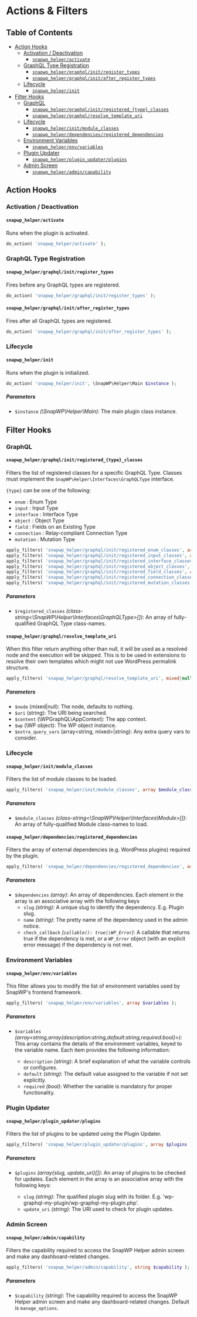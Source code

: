 # Actions & Filters

## Table of Contents

- [Action Hooks](#action-hooks)
  - [Activation / Deactivation](#activation--deactivation)
    - [`snapwp_helper/activate`](#snapwp_helperactivate)
  - [GraphQL Type Registration](#graphql-type-registration)
    - [`snapwp_helper/graphql/init/register_types`](#snapwp_helpergraphqlinitregister_types)
    - [`snapwp_helper/graphql/init/after_register_types`](#snapwp_helpergraphqlinitafter_register_types)
  - [Lifecycle](#lifecycle)
    - [`snapwp_helper/init`](#snapwp_helperinit)
- [Filter Hooks](#filter-hooks)
  - [GraphQL](#graphql)
    - [`snapwp_helper/graphql/init/registered_{type}_classes`](#snapwp_helpergraphqlinitregistered_type_classes)
    - [`snapwp_helper/graphql/resolve_template_uri`](#snapwp_helpergraphqlresolvetemplateuri)
  - [Lifecycle](#lifecycle)
    - [`snapwp_helper/init/module_classes`](#snapwp_helperinitmodule_classes)
    - [`snapwp_helper/dependencies/registered_dependencies`](#snapwp_helperdependenciesregistered_dependencies)
   - [Environment Variables](#environment-variables)
     - [`snapwp_helper/env/variables`](#snapwp_helperenvvariables)
   - [Plugin Updater](#plugin-updater)
     - [`snapwp_helper/plugin_updater/plugins`](#snapwp_helperplugin_updaterplugins)
  - [Admin Screen](#admin-screen)
    - [`snapwp_helper/admin/capability`](#snapwp_helperadmincapability)

## Action Hooks

### Activation / Deactivation

#### `snapwp_helper/activate`

Runs when the plugin is activated.

```php
do_action( 'snapwp_helper/activate' );
```

### GraphQL Type Registration

#### `snapwp_helper/graphql/init/register_types`

Fires before any GraphQL types are registered.

```php
do_action( 'snapwp_helper/graphql/init/register_types' );
```

#### `snapwp_helper/graphql/init/after_register_types`

Fires after all GraphQL types are registered.

```php
do_action( 'snapwp_helper/graphql/init/after_register_types' );
```

### Lifecycle

#### `snapwp_helper/init`

Runs when the plugin is initialized.

```php
do_action( 'snapwp_helper/init', \SnapWP\Helper\Main $instance );
```

##### Parameters

- `$instance` _(\SnapWP\Helper\Main)_: The main plugin class instance.

## Filter Hooks

### GraphQL

#### `snapwp_helper/graphql/init/registered_{type}_classes`

Filters the list of registered classes for a specific GraphQL Type. Classes must implement the `SnapWP\Helper\Interfaces\GraphQLType` interface.

`{type}` can be one of the following:
- `enum` : Enum Type
- `input` : Input Type
- `interface` : Interface Type
- `object` : Object Type
- `field` : Fields on an Existing Type
- `connection` : Relay-compliant Connection Type
- `mutation` : Mutation Type


```php
apply_filters( 'snapwp_helper/graphql/init/registered_enum_classes', array $registered_classes );
apply_filters( 'snapwp_helper/graphql/init/registered_input_classes', array $registered_classes );
apply_filters( 'snapwp_helper/graphql/init/registered_interface_classes', array $registered_classes );
apply_filters( 'snapwp_helper/graphql/init/registered_object_classes', array $registered_classes );
apply_filters( 'snapwp_helper/graphql/init/registered_field_classes', array $registered_classes );
apply_filters( 'snapwp_helper/graphql/init/registered_connection_classes', array $registered_classes );
apply_filters( 'snapwp_helper/graphql/init/registered_mutation_classes', array $registered_classes );
```

##### Parameters

- `$registered_classes` _(class-string<\SnapWP\Helper\Interfaces\GraphQLType>[])_: An array of fully-qualified GraphQL Type class-names.

#### `snapwp_helper/graphql/resolve_template_uri`

When this filter return anything other than null, it will be used as a resolved node and the execution will be skipped. This is to be used in extensions to resolve their own templates which might not use WordPress permalink structure.

```php
apply_filters( 'snapwp_helper/graphql/resolve_template_uri', mixed|null $node, string $uri, \WPGraphQL\AppContext $context, \WP $wp, array|string $extra_query_vars );
```

##### Parameters

- `$node` (mixed|null): The node, defaults to nothing.
- `$uri` (string): The URI being searched.
- `$content` (\WPGraphQL\AppContext): The app context.
- `$wp` (\WP object): The WP object instance.
- `$extra_query_vars` (array<string, mixed>|string): Any extra query vars to consider.

### Lifecycle

#### `snapwp_helper/init/module_classes`

Filters the list of module classes to be loaded.

```php
apply_filters( 'snapwp_helper/init/module_classes', array $module_classes );
```

##### Parameters

- `$module_classes` _(class-string<\SnapWP\Helper\Interfaces\Module>[])_: An array of fully-qualified Module class-names to load.

#### `snapwp_helper/dependencies/registered_dependencies`

Filters the array of external dependencies (e.g. WordPress plugins) required by the plugin.

```php
apply_filters( 'snapwp_helper/dependencies/registered_dependencies', array $dependencies );
```

##### Parameters

- `$dependencies` _(array)_: An array of dependencies. Each element in the array is an associative array with the following keys
   - `slug` _(string)_: A unique slug to identify the dependency. E.g. Plugin slug.
   - `name` _(string)_: The pretty name of the dependency used in the admin notice.
   - `check_callback` _(`callable(): true|\WP_Error`)_: A callable that returns true if the dependency is met, or a `WP_Error` object (with an explicit error message) if the dependency is not met.

### Environment Variables

#### `snapwp_helper/env/variables`

This filter allows you to modify the list of environment variables used by SnapWP's frontend framework.

```php
apply_filters( 'snapwp_helper/env/variables', array $variables );
```

##### Parameters

- `$variables` _(array<string,array{description:string,default:string,required:bool}>)_: This array contains the details of the environment variables, keyed to the variable name. Each item provides the following information:

   - `description` _(string)_: A brief explanation of what the variable controls or configures.
   - `default` _(string)_: The default value assigned to the variable if not set explicitly.
   - `required` _(bool)_: Whether the variable is mandatory for proper functionality.

### Plugin Updater

#### `snapwp_helper/plugin_updater/plugins`

Filters the list of plugins to be updated using the Plugin Updater.

```php
apply_filters( 'snapwp_helper/plugin_updater/plugins', array $plugins );
```

##### Parameters

- `$plugins` _(array{slug, update_uri}[])_: An array of plugins to be checked for updates. Each element in the array is an associative array with the following keys:

   - `slug` _(string)_: The qualified plugin slug with its folder. E.g. 'wp-graphql-my-plugin/wp-graphql-my-plugin.php'.
   - `update_uri` _(string)_: The URI used to check for plugin updates.

### Admin Screen

#### `snapwp_helper/admin/capability`

Filters the capability required to access the SnapWP Helper admin screen and make any dashboard-related changes.

```php
apply_filters( 'snapwp_helper/admin/capability', string $capability );
```

##### Parameters

- `$capability` _(string)_: The capability required to access the SnapWP Helper admin screen and make any dashboard-related changes. Default is `manage_options`.
